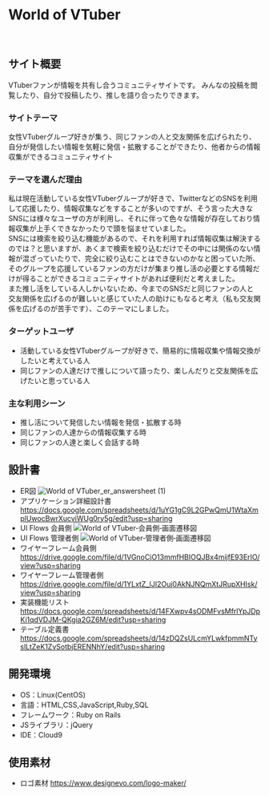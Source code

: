 # World of VTuber
​
## サイト概要

VTuberファンが情報を共有し合うコミュニティサイトです。
みんなの投稿を閲覧したり、自分で投稿したり、推しを語り合ったりできます。

### サイトテーマ

女性VTuberグループ好きが集う、同じファンの人と交友関係を広げられたり、自分が発信したい情報を気軽に発信・拡散することができたり、他者からの情報収集ができるコミュニティサイト
​
### テーマを選んだ理由

私は現在活動している女性VTuberグループが好きで、TwitterなどのSNSを利用して応援したり、情報収集などをすることが多いのですが、そう言った大きなSNSには様々なユーザの方が利用し、それに伴って色々な情報が存在しており情報収集が上手くできなかったりで頭を悩ませていました。<br>
SNSには検索を絞り込む機能があるので、それを利用すれば情報収集は解決するのでは？と思いますが、あくまで検索を絞り込むだけでその中には関係のない情報が混ざっていたりで、完全に絞り込むことはできないのかなと困っていた所、そのグループを応援しているファンの方だけが集まり推し活の必要とする情報だけが得ることができるコミュニティサイトがあれば便利だと考えました。<br>
また推し活をしている人しかいないため、今までのSNSだと同じファンの人と交友関係を広げるのが難しいと感じていた人の助けにもなると考え（私も交友関係を広げるのが苦手です）、このテーマにしました。

### ターゲットユーザ

- 活動している女性VTuberグループが好きで、簡易的に情報収集や情報交換がしたいと考えている人
- 同じファンの人達だけで推しについて語ったり、楽しんだりと交友関係を広げたいと思っている人
​
### 主な利用シーン
- 推し活について発信したい情報を発信・拡散する時
- 同じファンの人達からの情報収集する時
- 同じファンの人達と楽しく会話する時
​
## 設計書
- ER図 ![World of VTuber_er_answersheet (1)](https://github.com/Taishi-Terada/World_Of_VTuber/assets/135344370/e5d44a24-d6e5-437f-aa94-a3687172eaf1)
- アプリケーション詳細設計書 https://docs.google.com/spreadsheets/d/1uYG1gC9L2GPwQmU1WtaXmplUwocBwrXucviWUg0ry5g/edit?usp=sharing
- UI Flows 会員側 ![World of VTuber‐会員側‐画面遷移図](https://github.com/Taishi-Terada/World_Of_VTuber/assets/135344370/87855069-184b-400a-aeb0-59f95afe3688)
- UI Flows 管理者側 ![World of VTuber‐管理者側‐画面遷移図](https://github.com/Taishi-Terada/World_Of_VTuber/assets/135344370/ae97c51c-fa75-457c-9c61-6fe2ba3fc01e)
- ワイヤーフレーム会員側  https://drive.google.com/file/d/1VGnoCjO13mmfHBIOQJBx4mijfE93ErIO/view?usp=sharing
- ワイヤーフレーム管理者側 https://drive.google.com/file/d/1YLxtZ_lJI2Ouj0AkNJNQmXtJRupXHIsk/view?usp=sharing
- 実装機能リスト https://docs.google.com/spreadsheets/d/14FXwpv4sODMFvsMfrlYpJDpKi1qdVDJM-QKgia2GZ6M/edit?usp=sharing
- テーブル定義書 https://docs.google.com/spreadsheets/d/14zDQZsULcmYLwkfpmmNTyslLtZeK1ZvSotbjERENNhY/edit?usp=sharing

## 開発環境
- OS：Linux(CentOS)
- 言語：HTML,CSS,JavaScript,Ruby,SQL
- フレームワーク：Ruby on Rails
- JSライブラリ：jQuery
- IDE：Cloud9
​
## 使用素材
- ロゴ素材 https://www.designevo.com/logo-maker/
